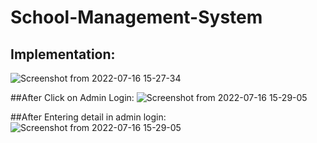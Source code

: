 # School-Management-System

## Implementation:
![Screenshot from 2022-07-16 15-27-34](https://user-images.githubusercontent.com/76720437/179350129-5cecb98a-921f-42c6-8f07-c822892f8b47.png)

##After Click on Admin Login:
![Screenshot from 2022-07-16 15-29-05](https://user-images.githubusercontent.com/76720437/179350149-ee98dc4a-e2ce-46cf-9203-14d5b938f719.png)
 
 ##After Entering detail in admin login:
 ![Screenshot from 2022-07-16 15-29-05](https://user-images.githubusercontent.com/76720437/179350189-a6a7dfee-1d4b-4342-a9cc-74284c501b3d.png)
